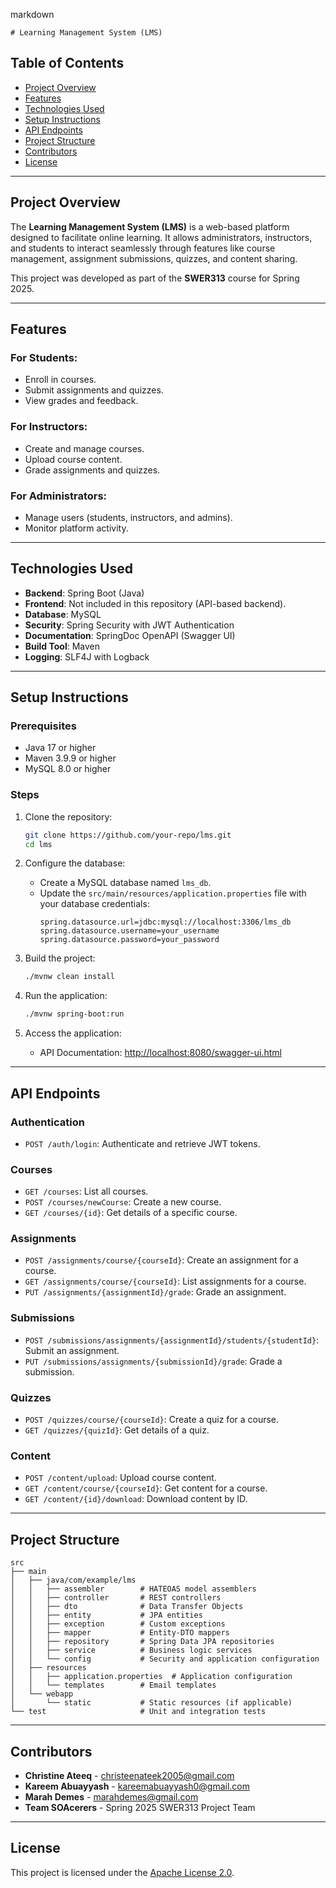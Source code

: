 markdown
```
# Learning Management System (LMS)
```
## Table of Contents
- [Project Overview](#project-overview)
- [Features](#features)
- [Technologies Used](#technologies-used)
- [Setup Instructions](#setup-instructions)
- [API Endpoints](#api-endpoints)
- [Project Structure](#project-structure)
- [Contributors](#contributors)
- [License](#license)

---

## Project Overview
The **Learning Management System (LMS)** is a web-based platform designed to facilitate online learning. It allows administrators, instructors, and students to interact seamlessly through features like course management, assignment submissions, quizzes, and content sharing.

This project was developed as part of the **SWER313** course for Spring 2025.

---

## Features
### For Students:
- Enroll in courses.
- Submit assignments and quizzes.
- View grades and feedback.

### For Instructors:
- Create and manage courses.
- Upload course content.
- Grade assignments and quizzes.

### For Administrators:
- Manage users (students, instructors, and admins).
- Monitor platform activity.

---

## Technologies Used
- **Backend**: Spring Boot (Java)
- **Frontend**: Not included in this repository (API-based backend).
- **Database**: MySQL
- **Security**: Spring Security with JWT Authentication
- **Documentation**: SpringDoc OpenAPI (Swagger UI)
- **Build Tool**: Maven
- **Logging**: SLF4J with Logback

---

## Setup Instructions
### Prerequisites
- Java 17 or higher
- Maven 3.9.9 or higher
- MySQL 8.0 or higher

### Steps
1. Clone the repository:
   ```bash
   git clone https://github.com/your-repo/lms.git
   cd lms
   ```

2. Configure the database:
   - Create a MySQL database named `lms_db`.
   - Update the `src/main/resources/application.properties` file with your database credentials:
     ```properties
     spring.datasource.url=jdbc:mysql://localhost:3306/lms_db
     spring.datasource.username=your_username
     spring.datasource.password=your_password
     ```

3. Build the project:
   ```bash
   ./mvnw clean install
   ```

4. Run the application:
   ```bash
   ./mvnw spring-boot:run
   ```

5. Access the application:
   - API Documentation: [http://localhost:8080/swagger-ui.html](http://localhost:8080/swagger-ui.html)

---

## API Endpoints
### Authentication
- `POST /auth/login`: Authenticate and retrieve JWT tokens.

### Courses
- `GET /courses`: List all courses.
- `POST /courses/newCourse`: Create a new course.
- `GET /courses/{id}`: Get details of a specific course.

### Assignments
- `POST /assignments/course/{courseId}`: Create an assignment for a course.
- `GET /assignments/course/{courseId}`: List assignments for a course.
- `PUT /assignments/{assignmentId}/grade`: Grade an assignment.

### Submissions
- `POST /submissions/assignments/{assignmentId}/students/{studentId}`: Submit an assignment.
- `PUT /submissions/assignments/{submissionId}/grade`: Grade a submission.

### Quizzes
- `POST /quizzes/course/{courseId}`: Create a quiz for a course.
- `GET /quizzes/{quizId}`: Get details of a quiz.

### Content
- `POST /content/upload`: Upload course content.
- `GET /content/course/{courseId}`: Get content for a course.
- `GET /content/{id}/download`: Download content by ID.

---

## Project Structure
```
src
├── main
│   ├── java/com/example/lms
│   │   ├── assembler        # HATEOAS model assemblers
│   │   ├── controller       # REST controllers
│   │   ├── dto              # Data Transfer Objects
│   │   ├── entity           # JPA entities
│   │   ├── exception        # Custom exceptions
│   │   ├── mapper           # Entity-DTO mappers
│   │   ├── repository       # Spring Data JPA repositories
│   │   ├── service          # Business logic services
│   │   └── config           # Security and application configuration
│   ├── resources
│   │   ├── application.properties  # Application configuration
│   │   └── templates        # Email templates
│   └── webapp
│       └── static           # Static resources (if applicable)
└── test                     # Unit and integration tests
```

---

## Contributors
- **Christine Ateeq** - [christeenateek2005@gmail.com](mailto:christeenateek2005@gmail.com)
- **Kareem Abuayyash** - [kareemabuayyash0@gmail.com](mailto:kareemabuayyash0@gmail.com)
- **Marah Demes** - [marahdemes@gmail.com](mailto:marahdemes@gmail.com)
- **Team SOAcerers** - Spring 2025 SWER313 Project Team

---

## License
This project is licensed under the [Apache License 2.0](http://www.apache.org/licenses/LICENSE-2.0).
```

